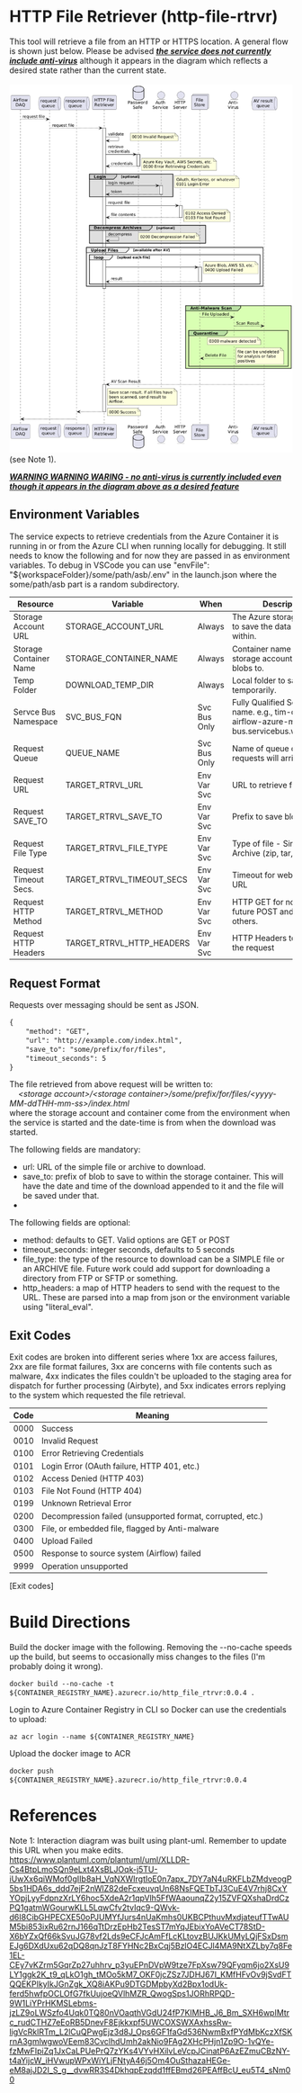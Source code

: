 # HTTP File Retriever (http-file-rtrvr)
This tool will retrieve a file from an HTTP or HTTPS location. A general flow is shown just below. Please be advised <i><b><u>the service does not currently include anti-virus</u></b></i> although it appears in the diagram which reflects a desired state rather than the current state.<br><br>
![Interaction Diagram](interaction-diagram.png "HTTP File Retriever interaction diagram") (see Note 1).

<u><b><i>WARNING WARNING WARING - no anti-virus is currently included even though it appears in the diagram above as a desired feature</u></b></i><br>

## Environment Variables
The service expects to retrieve credentials from the Azure Container it is running in or from the Azure CLI when running locally for debugging. It still needs to know the following and for now they are passed in as environment variables. To debug in VSCode you can use "envFile": "${workspaceFolder}/some/path/asb/.env" in the launch.json where the some/path/asb part is a random subdirectory.

| Resource               | Variable                  | When         | Description                                                      |
|------------------------|---------------------------|--------------|------------------------------------------------------------------|
| Storage Account URL    | STORAGE_ACCOUNT_URL       | Always       | The Azure storage account to save the data to blobs within.      |
| Storage Container Name | STORAGE_CONTAINER_NAME    | Always       | Container name within the storage account to save blobs to.      |
| Temp Folder            | DOWNLOAD_TEMP_DIR         | Always       | Local folder to save files in temporarily.                       |
| Servce Bus Namespace   | SVC_BUS_FQN               | Svc Bus Only | Fully Qualified Service Bus name. e.g., tim-dev-airflow-azure-msg-bus.servicebus.windows.net |
| Request Queue          | QUEUE_NAME                | Svc Bus Only | Name of queue download requests will arrive on.                  |
| Request URL            | TARGET_RTRVL_URL          | Env Var Svc  | URL to retrieve file from                                        |
| Request SAVE_TO        | TARGET_RTRVL_SAVE_TO      | Env Var Svc  | Prefix to save blob under                                        |
| Request File Type      | TARGET_RTRVL_FILE_TYPE    | Env Var Svc  | Type of file - Simple or Archive (zip, tar, tgz, etc)            |
| Request Timeout Secs.  | TARGET_RTRVL_TIMEOUT_SECS | Env Var Svc  | Timeout for web request to URL                                   |
| Request HTTP Method    | TARGET_RTRVL_METHOD       | Env Var Svc  | HTTP GET for now. In the future POST and possibly others.        |
| Request HTTP Headers   | TARGET_RTRVL_HTTP_HEADERS | Env Var Svc  | HTTP Headers to send with the request                            |


## Request Format
Requests over messaging should be sent as JSON.

    {
        "method": "GET",
        "url": "http://example.com/index.html",
        "save_to": "some/prefix/for/files",
        "timeout_seconds": 5
    }

The file retrieved from above request will be written to:<br>
&nbsp;&nbsp;&nbsp;&nbsp;<i>&lt;storage account&gt;/&lt;storage container&gt;/some/prefix/for/files/&lt;yyyy-MM-ddTHH-mm-ss>/index.html</i><br>
where the storage account and container come from the environment when the service is started and the date-time is from when the download was started.

The following fields are mandatory:
- url: URL of the simple file or archive to download.
- save_to: prefix of blob to save to within the storage container. This will have the date and time of the download appended to it and the file will be saved under that.
- 

The following fields are optional:
- method: defaults to GET. Valid options are GET or POST
- timeout_seconds: integer seconds, defaults to 5 seconds
- file_type: the type of the resource to download can be a SIMPLE file or an ARCHIVE file. Future work could add support for downloading a directory from FTP or SFTP or something.
- http_headers: a map of HTTP headers to send with the request to the URL. These are parsed into a map from json or the environment variable using "literal_eval".


## Exit Codes
Exit codes are broken into different series where 1xx are access failures, 2xx are file format failures, 3xx are concerns with file contents such as malware, 4xx indicates the files couldn't be uploaded to the staging area for dispatch for further processing (Airbyte), and 5xx indicates errors replying to the system which requested the file retrieval.


| Code | Meaning                                                     |
|------|-------------------------------------------------------------|
| 0000 | Success                                                     |
| 0010 | Invalid Request                                             |
| 0100 | Error Retrieving Credentials                                |
| 0101 | Login Error (OAuth failure, HTTP 401, etc.)                 |
| 0102 | Access Denied (HTTP 403)                                    |
| 0103 | File Not Found (HTTP 404)                                   |
| 0199 | Unknown Retrieval Error                                     |
| 0200 | Decompression failed (unsupported format, corrupted, etc.)  |
| 0300 | File, or embedded file, flagged by Anti-malware             |
| 0400 | Upload Failed                                               |
| 0500 | Response to source system (Airflow) failed                  |
| 9999 | Operation unsupported                                       |
[Exit codes]

# Build Directions
Build the docker image with the following. Removing the --no-cache speeds up the build, but seems to occasionally miss changes to the files (I'm probably doing it wrong).

    docker build --no-cache -t ${CONTAINER_REGISTRY_NAME}.azurecr.io/http_file_rtrvr:0.0.4 .

Login to Azure Container Registry in CLI so Docker can use the credentials to upload:

    az acr login --name ${CONTAINER_REGISTRY_NAME}

Upload the docker image to ACR 

    docker push ${CONTAINER_REGISTRY_NAME}.azurecr.io/http_file_rtrvr:0.0.4

# References

Note 1: Interaction diagram was built using plant-uml. Remember to update this URL when you make edits. https://www.plantuml.com/plantuml/uml/XLLDR-Cs4BtpLmoSQn9eLxt4XsBLJOqk-j5TU-iUwXx6qiWMof0gIIb8aH_VqNXWIrgtIoE0n7apx_7DY7aN4uRKFLbZMdveogP5bs1HDA6s_ddd7ejF2nWlZ82deFcxeuvqUn68NsFQETbTJ3CuE4V7rhj8CxYYOpjLyyFdpnzXrLY6hoc5XdeA2r1qpVlh5FfWAaounqZ2y15ZVFQXshaDrdCzPQ1gatmWGourwKLL5LqwCfv2tvIqc9-QWvk-d6I8CibGHPECXE50oPJUMYfJurs4nUaKmhs0UKBCPthuvMxdjateufTTwAUM5bi853ixRu62rnJ166qTtDrzEpHb2TesST7mYqJEbixYoAVeCT78StD-X6bYZxQf66kSvuJG78vf2Lds9eCFJcAmFfLcKLtovzBUJKkUMyLQjFSxDsmEJg6DXdUxu62qDQ8qnJzT8FYHNc2BxCqj5BzlO4ECJl4MA9NtXZLby7q8Fe1EL-CEy7vKZrm5GqrZp27uhhrv_p3yuEPnDVpW9tze7FpXsw79QFyqm6jo2XsU9LY1ggk2K_t9_qLkO1gh_tMOo5kM7_OKF0jcZSz7JDHJ67I_KMfHFvOv9jSvdFTQQEKPIkyIkJGnZgk_XQ8iAKPu9DTGDMpbyXd2Bpx1odUk-ferd5hwfpOCLOfG7fkUujoeQVlhMZR_QwogSps1JORhRPQD-9W1LiYPrHKMSLebms-jzLZ9oLWSzfo4Uqk0TQ80nVOaqthVGdU24fP7KIMHB_J6_Bm_SXH6wpIMtrc_rudCTHZ7eEoRB5DnevF8Ejkkxpf5UWCOXSWXAxhssRw-ligVcRklRTm_L2lCuQPwgEjz3d8J_Ops6GF1faGd536NwmBxfPYdMbKczXfSKrnA3gmlwgwoVEem83CvclhdUmh2akNio9FAg2XHcPHjn1Zp9O-1vQYe-fzMwFIpiZq1JxCaLPUePrQ7zYKs4VYvHXilvLeVcpJCinatP6AzEZmuCBzNY-t4aYijcW_iHVwupWPxWiYLjFNtyA46j5Om4OuSthazaHEGe-eM8ajJD2I_S_g__dvwRR3S4DkhqpEzqdd1ffEBmd26PEAffBcU_eu5T4_sNm00

